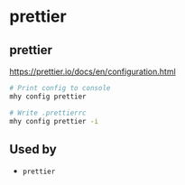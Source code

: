 # prettier

## prettier

https://prettier.io/docs/en/configuration.html

```bash
# Print config to console
mhy config prettier

# Write .prettierrc
mhy config prettier -i
```

## Used by
- `prettier`
